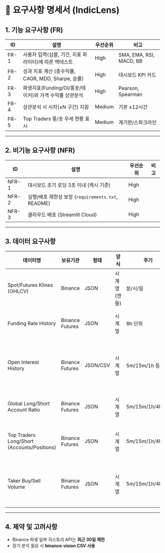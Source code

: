 # 📑 요구사항 명세서 (IndicLens)

## 1. 기능 요구사항 (FR)

| ID | 설명 | 우선순위 | 비고 |
|----|------|---------|------|
| FR-1 | 사용자 입력(심볼, 기간, 지표 파라미터)에 따른 백테스트 | High | SMA, EMA, RSI, MACD, BB |
| FR-2 | 성과 지표 계산 (총수익률, CAGR, MDD, Sharpe, 승률) | High | 대시보드 KPI 카드 |
| FR-3 | 파생지표(Funding/OI/롱숏/테이커)와 가격 수익률 상관분석 | High | Pearson, Spearman |
| FR-4 | 상관분석 시 시차(±N 구간) 지원 | Medium | 기본 ±12시간 |
| FR-5 | Top Traders 롱/숏 우세 현황 표시 | Medium | 계기판/스파크라인 |

---

## 2. 비기능 요구사항 (NFR)

| ID | 설명 | 우선순위 | 비고 |
|----|------|---------|------|
| NFR-1 | 대시보드 초기 로딩 3초 이내 (캐시 기준) | High | |
| NFR-2 | 실행/배포 재현성 보장 (`requirements.txt`, README) | High | |
| NFR-3 | 클라우드 배포 (Streamlit Cloud) | High | |

---

## 3. 데이터 요구사항

| 데이터명 | 보유기관 | 형태 | 양식 | 주기 | 수집방안 | 비고 |
|----------|----------|------|------|------|----------|------|
| Spot/Futures Klines (OHLCV) | Binance | JSON | 시계열(캔들) | 분/시/일 | `/api/v3/klines`, `/fapi/v1/klines` | 백테스트 기본 데이터 |
| Funding Rate History | Binance Futures | JSON | 시계열 | 8h 단위 | `/fapi/v1/fundingRate` | 가격 수익률과 상관 |
| Open Interest History | Binance Futures | JSON/CSV | 시계열 | 5m/15m/1h 등 | `/futures/data/openInterestHist` 또는 binance.vision | 최근 1개월 제한(공용 API) |
| Global Long/Short Account Ratio | Binance Futures | JSON | 시계열 | 5m/15m/1h/4h/1d | `/futures/data/globalLongShortAccountRatio` | 최근 30일 제한 |
| Top Traders Long/Short (Accounts/Positions) | Binance Futures | JSON | 시계열 | 5m/15m/1h/4h/1d | `/futures/data/topLongShortPositionRatio`, `/futures/data/topLongShortAccountRatio` | 현재 롱/숏 우세 현황 |
| Taker Buy/Sell Volume | Binance Futures | JSON | 시계열 | 5m/15m/1h/4h/1d | `/futures/data/takerBuySellVol` | 매수/매도 압력 프록시 |

---

## 4. 제약 및 고려사항
- Binance 파생 일부 히스토리 API는 **최근 30일 제한**  
- 장기 분석 필요 시 **binance.vision CSV 사용**
